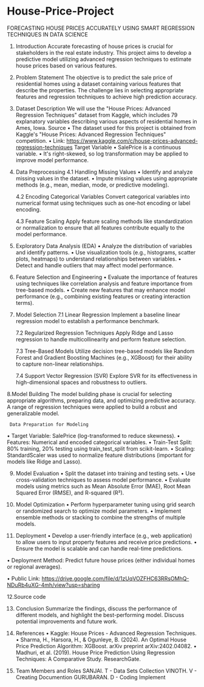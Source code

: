 # House-Price-Project

FORECASTING HOUSE PRICES ACCURATELY USING SMART REGRESSION TECHNIQUES IN DATA SCIENCE
 
1. Introduction
           Accurate forecasting of house prices is crucial for stakeholders in the real estate industry. This project aims to develop a predictive model utilizing advanced regression techniques to estimate house prices based on various features.

2. Problem Statement
            The objective is to predict the sale price of residential homes using a dataset containing various features that describe the properties. The challenge lies in selecting appropriate features and regression techniques to achieve high prediction accuracy.

3. Dataset Description
             We will use the "House Prices: Advanced Regression Techniques" dataset from Kaggle, which includes 79 explanatory variables describing various aspects of residential homes in Ames, Iowa.
    Source
•	The dataset used for this project is obtained from Kaggle's "House Prices: Advanced Regression Techniques" competition.
•	Link: https://www.kaggle.com/c/house-prices-advanced-regression-techniques
  Target Variable
•	SalePrice is a continuous variable.
•	It's right-skewed, so log transformation may be applied to improve model performance.

4. Data Preprocessing
    4.1 Handling Missing Values
         • Identify and analyze missing values in the dataset.
      • Impute missing values using appropriate methods (e.g., mean, median, mode, or predictive modeling).

   4.2 Encoding Categorical Variables
           Convert categorical variables into numerical format using techniques such as one-hot encoding or label encoding.

   4.3 Feature Scaling
           Apply feature scaling methods like standardization or normalization to ensure that all features contribute equally to the model performance.

5. Exploratory Data Analysis (EDA)
       • Analyze the distribution of variables and identify patterns.
• Use visualization tools (e.g., histograms, scatter plots, heatmaps) to understand relationships between variables.
       • Detect and handle outliers that may affect model performance.

6. Feature Selection and Engineering
  • Evaluate the importance of features using techniques like correlation analysis and feature importance from tree-based models.
     • Create new features that may enhance model performance (e.g., combining existing features or creating interaction terms).

7. Model Selection
   7.1 Linear Regression
    Implement a baseline linear regression model to establish a performance benchmark.

   7.2 Regularized Regression Techniques
Apply Ridge and Lasso regression to handle multicollinearity and perform feature selection.

    7.3 Tree-Based Models
 Utilize decision tree-based models like Random Forest and Gradient Boosting Machines (e.g., XGBoost) for their ability to capture non-linear relationships.

     7.4 Support Vector Regression (SVR)
Explore SVR for its effectiveness in high-dimensional spaces and robustness to outliers.


8.Model Building
            The model building phase is crucial for selecting appropriate algorithms, preparing data, and optimizing predictive accuracy. A range of regression techniques were applied to build a robust and generalizable model.

     Data Preparation for Modeling
•	Target Variable: SalePrice (log-transformed to reduce skewness).
•	Features: Numerical and encoded categorical variables.
•	Train-Test Split: 80% training, 20% testing using train_test_split from scikit-learn.
•	Scaling: StandardScaler was used to normalize feature distributions (important for models like Ridge and Lasso).

9. Model Evaluation
        • Split the dataset into training and testing sets.
        • Use cross-validation techniques to assess model performance.
• Evaluate models using metrics such as Mean Absolute Error (MAE), Root Mean Squared Error (RMSE), and R-squared (R²).



10. Model Optimization
      • Perform hyperparameter tuning using grid search or randomized search to optimize model parameters.
• Implement ensemble methods or stacking to combine the strengths of multiple models.

11. Deployment
• Develop a user-friendly interface (e.g., web application) to allow users to input property features and receive price predictions.
         • Ensure the model is scalable and can handle real-time predictions.

•	Deployment Method: Predict future house prices (either individual homes or regional averages).

•	Public Link:  https://drive.google.com/file/d/1zUqVOZFHC63RRsOMhQ-NDuRb4uXG-4mh/view?usp=sharing

12.Source code

13. Conclusion
   Summarize the findings, discuss the performance of different models, and highlight the best-performing model. Discuss potential improvements and future work.





14. References
       • Kaggle: House Prices - Advanced Regression Techniques.
       •  Sharma, H., Harsora, H., & Ogunleye, B. (2024). An Optimal House Price Prediction Algorithm: XGBoost. arXiv preprint arXiv:2402.04082.
• Madhuri, et al. (2019). House Price Prediction Using Regression Techniques: A Comparative Study. ResearchGate.	

15. Team Members and Roles
	SANJAI. T - Data Sets Collection
	VINOTH. V - Creating Documention
	GURUBARAN. D - Coding Implement 

